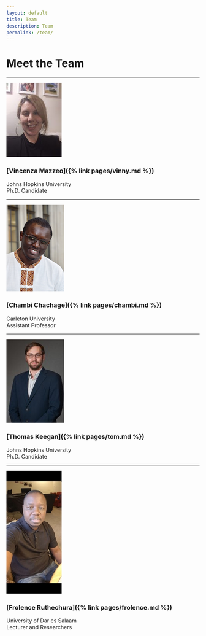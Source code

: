 ```yaml
---
layout: default
title: Team
description: Team
permalink: /team/
---
```

# Meet the Team

---
![Vinny](../pages/images/vinny.jpeg)  
### [Vincenza Mazzeo]({% link pages/vinny.md %})  
Johns Hopkins University  
Ph.D. Candidate  

---

![Chambi](../pages/images/chambi.jpeg)  
### [Chambi Chachage]({% link pages/chambi.md %})  
Carleton University  
Assistant Professor  

---

![Tom](../pages/images/tom.jpeg)  
### [Thomas Keegan]({% link pages/tom.md %})  
Johns Hopkins University  
Ph.D. Candidate  

---

![Frolence](../pages/images/frolence.jpeg)  
### [Frolence Ruthechura]({% link pages/frolence.md %})  
University of Dar es Salaam  
Lecturer and Researchers  
 

